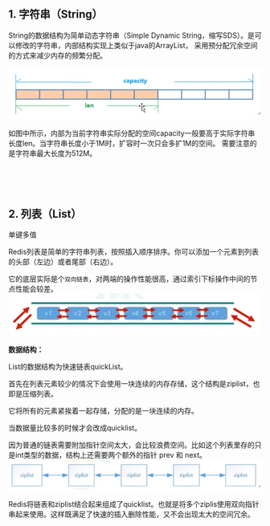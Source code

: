 ## 1. 字符串（String）
String的数据结构为简单动态字符串（Simple Dynamic String，缩写SDS）。是可以修改的字符串，内部结构实现上类似于java的ArrayList，
采用预分配冗余空间的方式来减少内存的频繁分配。
 <br>
 
![](.redis_数据类型_images/4efb83a2.png)
<br>

如图中所示，内部为当前字符串实际分配的空间capacity一般要高于实际字符串长度len。当字符串长度小于1M时，扩容时一次只会多扩1M的空间。
需要注意的是字符串最大长度为512M。


<br>
<br>
<br>

## 2. 列表（List）
单键多值

Redis列表是简单的字符串列表，按照插入顺序排序。你可以添加一个元素到列表的头部（左边）或者尾部（右边）。

它的底层实际是个```双向链表```，对两端的操作性能很高，通过索引下标操作中间的节点性能会较差。<br>
![](.redis_数据类型_images/0e888252.png)
<br>

**数据结构：**

List的数据结构为快速链表quickList。

首先在列表元素较少的情况下会使用一块连续的内存存储，这个结构是ziplist，也即是压缩列表。

它将所有的元素紧挨着一起存储，分配的是一块连续的内存。

当数据量比较多的时候才会改成quicklist。

因为普通的链表需要附加指针空间太大，会比较浪费空间。比如这个列表里存的只是int类型的数据，结构上还需要两个额外的指针 prev 和 next。 <br>
![](.redis_数据类型_images/d43e3941.png)
<br>

Redis将链表和ziplist结合起来组成了quicklist。也就是将多个ziplis使用双向指针串起来使用。这样既满足了快速的插入删除性能，又不会出现太大的空间冗余。

